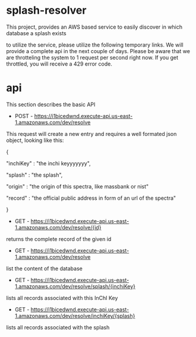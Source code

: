 # splash-resolver
This project, provides an AWS based service to easily discover in which database a splash exists

to utilize the service, please utilize the following temporary links. We will provide a complete api in the
next couple of days. Please be aware that we are throtteling the system to 1 request per second right now. If you get throttled, you will receive
a 429 error code.

# api

This section describes the basic API

*  POST - https://i1bicedwnd.execute-api.us-east-1.amazonaws.com/dev/resolve

This request will create a new entry and requires a well formated json object, looking like this:

{

 "inchiKey" : "the inchi keyyyyyyy",

 "splash" : "the splash",

 "origin" : "the origin of this spectra, like massbank or nist"

 "record" : "the official public address in form of an url of the spectra"

}

*  GET - https://i1bicedwnd.execute-api.us-east-1.amazonaws.com/dev/resolve/{id}

returns the complete record of the given id

*  GET - https://i1bicedwnd.execute-api.us-east-1.amazonaws.com/dev/resolve

list the content of the database

*  GET - https://i1bicedwnd.execute-api.us-east-1.amazonaws.com/dev/resolve/splash/{inchiKey}

lists all records associated with this InChI Key

*  GET - https://i1bicedwnd.execute-api.us-east-1.amazonaws.com/dev/resolve/inchiKey/{splash}

lists all records associated with the splash